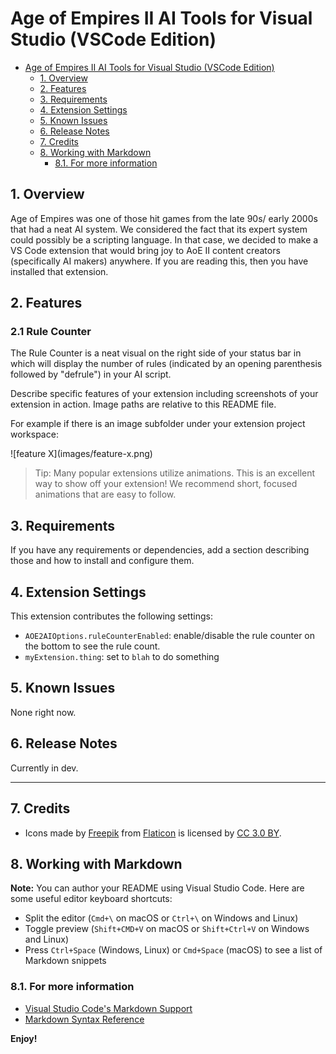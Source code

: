 # Age of Empires II AI Tools for Visual Studio (VSCode Edition)
<!-- TOC depthFrom:2 -->

- [Age of Empires II AI Tools for Visual Studio (VSCode Edition)](#age-of-empires-ii-ai-tools-for-visual-studio-vscode-edition)
    - [1. Overview](#1-overview)
    - [2. Features](#2-features)
    - [3. Requirements](#3-requirements)
    - [4. Extension Settings](#4-extension-settings)
    - [5. Known Issues](#5-known-issues)
    - [6. Release Notes](#6-release-notes)
    - [7. Credits](#7-credits)
    - [8. Working with Markdown](#8-working-with-markdown)
        - [8.1. For more information](#81-for-more-information)

<!-- /TOC -->

## 1. Overview 

Age of Empires was one of those hit games from the late 90s/ early 2000s that had a neat AI system. We considered the fact that its expert system could possibly be a scripting language. In that case, we decided to make a VS Code extension that would bring joy to AoE II content creators (specifically AI makers) anywhere. If you are reading this, then you have installed that extension.

## 2. Features
 
 ### 2.1 Rule Counter
 
 The Rule Counter is a neat visual on the right side of your status bar in which will display the number of rules (indicated by an opening parenthesis followed by "defrule") in your AI script.

Describe specific features of your extension including screenshots of your extension in action. Image paths are relative to this README file.

For example if there is an image subfolder under your extension project workspace:

\!\[feature X\]\(images/feature-x.png\)

> Tip: Many popular extensions utilize animations. This is an excellent way to show off your extension! We recommend short, focused animations that are easy to follow.

## 3. Requirements

If you have any requirements or dependencies, add a section describing those and how to install and configure them.

## 4. Extension Settings

This extension contributes the following settings:

* `AOE2AIOptions.ruleCounterEnabled`: enable/disable the rule counter on the bottom to see the rule count.
* `myExtension.thing`: set to `blah` to do something

## 5. Known Issues

None right now.

## 6. Release Notes

Currently in dev.



-----------------------------------------------------------------------------------------------------------
## 7. Credits

* Icons made by [Freepik](http://www.freepik.com) from [Flaticon](https://www.flaticon.com/) is licensed by [CC 3.0 BY](http://creativecommons.org/licenses/by/3.0/).


## 8. Working with Markdown

**Note:** You can author your README using Visual Studio Code.  Here are some useful editor keyboard shortcuts:

* Split the editor (`Cmd+\` on macOS or `Ctrl+\` on Windows and Linux)
* Toggle preview (`Shift+CMD+V` on macOS or `Shift+Ctrl+V` on Windows and Linux)
* Press `Ctrl+Space` (Windows, Linux) or `Cmd+Space` (macOS) to see a list of Markdown snippets


### 8.1. For more information

* [Visual Studio Code's Markdown Support](http://code.visualstudio.com/docs/languages/markdown)
* [Markdown Syntax Reference](https://help.github.com/articles/markdown-basics/)

**Enjoy!**
